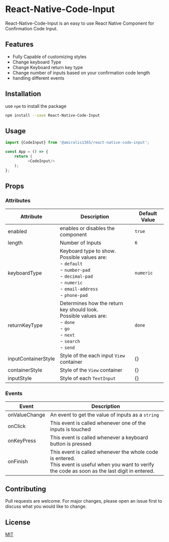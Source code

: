 # React-Native-Code-Input

React-Native-Code-Input is an easy to use React Native Component for Confirmation Code Input.

## Features
- Fully Capable of customizing styles
- Change keyboard Type 
- Change Keyboard return key type
- Change number of inputs based on your confirmation code length
- handling different events

## Installation

use `npm` to install the package

```bash
npm install --save React-Native-Code-Input
```

## Usage

```javascript
import {CodeInput} from '@amiralis1365/react-native-code-input';

const App = () => {
    return (
          <CodeInput/>
    );
};
```

## Props

### Attributes
| Attribute | Description | Default Value |
| --- | --- | --- |
| enabled | enables or disables the component | `true` |
| length | Number of Inputs | `6` |
| keyboardType | Keyboard type to show. <br/>Possible values are: <br/>- `default`<br/>- `number-pad`<br/>- `decimal-pad`<br/>- `numeric`<br/>- `email-address`<br/>- `phone-pad`| `numeric` |
| returnKeyType | Determines how the return key should look.<br/>Possible values are: <br/>- `done`<br/>- `go`<br/>- `next`<br/>- `search`<br/>- `send`  | `done` |
| inputContainerStyle | Style of the each input `View` container | {} |
| containerStyle | Style of the `View` container | {} |
| inputStyle | Style of each `TextInput`  | {} |

### Events
| Event | Description |
| --- | --- |
| onValueChange | An event to get the value of inputs as a `string` |
| onClick | This event is called whenever one of the inputs is touched |
| onKeyPress | This event is called whenever a keyboard button is pressed |
| onFinish | This event is called whenever the whole code is entered.<br/>This event is useful when you want to verify the code as soon as the last digit in entered. |


## Contributing
Pull requests are welcome. For major changes, please open an issue first to discuss what you would like to change.

## License
[MIT](https://choosealicense.com/licenses/mit/)
